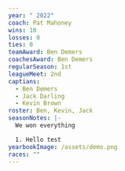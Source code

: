 ```yaml
---
year: " 2022"
coach: Pat Mahoney
wins: 10
losses: 0
ties: 0
teamAward: Ben Demers
coachesAward: Ben Demers
regularSeason: 1st
leagueMeet: 2nd
captians:
  - Ben Demers
  - Jack Darling
  - Kevin Brown
roster: Ben, Kevin, Jack
seasonNotes: |-
  We won everything

  1. Hello test
yearbookImage: /assets/demo.png
races: ""
---
```

